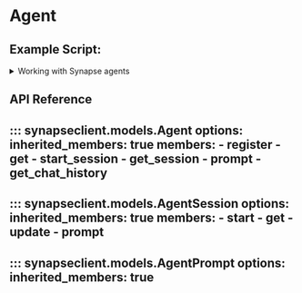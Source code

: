 # Agent

## Example Script:

<details class="quote">
  <summary>Working with Synapse agents</summary>

```python
{!docs/scripts/object_orientated_programming_poc/oop_poc_agent.py!}
```
</details>

## API Reference

::: synapseclient.models.Agent
    options:
        inherited_members: true
        members:
            - register
            - get
            - start_session
            - get_session
            - prompt
            - get_chat_history
---
::: synapseclient.models.AgentSession
    options:
        inherited_members: true
        members:
            - start
            - get
            - update
            - prompt
---
::: synapseclient.models.AgentPrompt
    options:
        inherited_members: true
---
